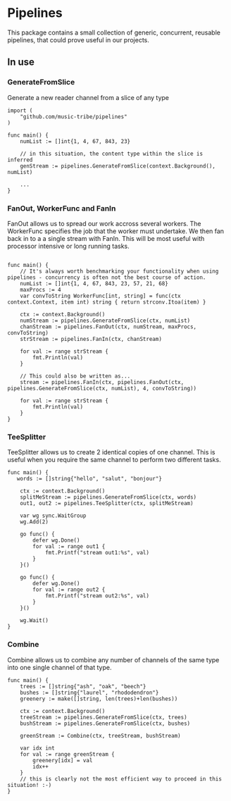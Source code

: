 # Pipelines
This package contains a small collection of generic, concurrent, reusable pipelines, that could prove useful in our projects.

## In use

### GenerateFromSlice
Generate a new reader channel from a slice of any type
```golang
import (
    "github.com/music-tribe/pipelines"
)

func main() {
    numList := []int{1, 4, 67, 843, 23}

    // in this situation, the content type within the slice is inferred
    genStream := pipelines.GenerateFromSlice(context.Background(), numList)

    ...
}
```
### FanOut, WorkerFunc and FanIn
FanOut allows us to spread our work accross several workers. The WorkerFunc specifies the job that the worker must undertake. We then fan back in to a a single stream with FanIn.
This will be most useful with processor intensive or long running tasks.
```golang

func main() {
    // It's always worth benchmarking your functionality when using pipelines - concurrency is often not the best course of action.
    numList := []int{1, 4, 67, 843, 23, 57, 21, 68}
	maxProcs := 4
	var convToString WorkerFunc[int, string] = func(ctx context.Context, item int) string { return strconv.Itoa(item) }

	ctx := context.Background()
	numStream := pipelines.GenerateFromSlice(ctx, numList)
	chanStream := pipelines.FanOut(ctx, numStream, maxProcs, convToString)
	strStream := pipelines.FanIn(ctx, chanStream)

	for val := range strStream {
		fmt.Println(val)
	}

    // This could also be written as...
    stream := pipelines.FanIn(ctx, pipelines.FanOut(ctx, pipelines.GenerateFromSlice(ctx, numList), 4, convToString))

    for val := range strStream {
		fmt.Println(val)
	}
}

```
### TeeSplitter
TeeSplitter allows us to create 2 identical copies of one channel. This is useful when you require the same channel to perform two different tasks.
```golang
func main() {
   words := []string{"hello", "salut", "bonjour"}

	ctx := context.Background()
	splitMeStream := pipelines.GenerateFromSlice(ctx, words)
	out1, out2 := pipelines.TeeSplitter(ctx, splitMeStream)

	var wg sync.WaitGroup
	wg.Add(2)

	go func() {
		defer wg.Done()
		for val := range out1 {
			fmt.Printf("stream out1:%s", val)
		}
	}()

	go func() {
		defer wg.Done()
		for val := range out2 {
			fmt.Printf("stream out2:%s", val)
		}
	}()

	wg.Wait()
}
```
### Combine
Combine allows us to combine any number of channels of the same type into one single channel of that type.
```golang
func main() {
    trees := []string{"ash", "oak", "beech"}
	bushes := []string{"laurel", "rhododendron"}
	greenery := make([]string, len(trees)+len(bushes))

	ctx := context.Background()
	treeStream := pipelines.GenerateFromSlice(ctx, trees)
	bushStream := pipelines.GenerateFromSlice(ctx, bushes)

	greenStream := Combine(ctx, treeStream, bushStream)

	var idx int
	for val := range greenStream {
		greenery[idx] = val
		idx++
	}
    // this is clearly not the most efficient way to proceed in this situation! :-)
}
```
